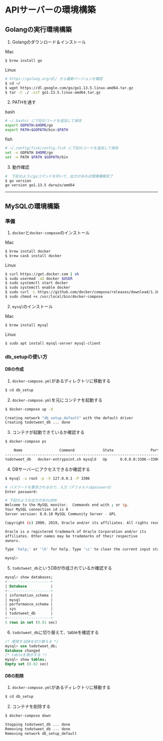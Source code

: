 # APIサーバーの環境構築

## Golangの実行環境構築

1. Golangのダウンロード＆インストール

Mac
```sh
$ brew install go
```

Linux
```sh
# https://golang.org/dl/ から最新バージョンを確認
$ cd ~/
$ wget https://dl.google.com/go/go1.13.5.linux-amd64.tar.gz
$ tar -C ./ -xzf go1.13.5.linux-amd64.tar.gz
```

2. PATHを通す

bash
```sh
# ~/.bashrc に下記のコードを追加して保存
export GOPATH=$HOME/go
export PATH=$GOPATH/bin:$PATH
```

fish
```sh
# ~/.config/fish/config.fish に下記のコードを追加して保存
set -x GOPATH $HOME/go
set -x PATH $PATH $GOPATH/bin
```

3. 動作確認

```sh
#  下記のようにgoコマンドを叩いて、出力があれば環境構築完了
$ go version
go version go1.13.5 darwin/amd64
```

---

## MySQLの環境構築

### 準備

1. `docker`と`docker-compose`のインストール

Mac
```sh
$ brew install docker
$ brew cask install docker
```

Linux
```sh
$ curl https://get.docker.com | sh
$ sudo usermod -aG docker $USER
$ sudo systemctl start docker
$ sudo systemctl enable docker
$ sudo curl -L https://github.com/docker/compose/releases/download/1.16.1/docker-compose-`uname -s`-`uname -m` -o /usr/local/bin/docker-compose
$ sudo chmod +x /usr/local/bin/docker-compose
```

2. `mysql`のインストール

Mac
```sh
$ brew install mysql
```
Linux
```sh
$ sudo apt install mysql-server mysql-client
```


### db_setupの使い方

#### DBの作成

1. `docker-compose.yml`があるディレクトリに移動する

```sh
$ cd db_setup
```

2. `docker-compose.yml`を元にコンテナを起動する
```sh
$ docker-compose up -d

Creating network "db_setup_default" with the default driver
Creating todotweet_db ... done
```

3. コンテナが起動できているか確認する
```sh
$ docker-compose ps

    Name                 Command             State                 Ports              
--------------------------------------------------------------------------------------
todotweet_db   docker-entrypoint.sh mysqld   Up      0.0.0.0:3306->3306/tcp, 33060/tcp
```

4. DBサーバーにアクセスできるか確認する
```sh
$ mysql -u root -p -h 127.0.0.1 -P 3306

# パスワードを要求されるので、入力（デフォルトはpassword）
Enter password:

# 下記のような出力があればOK
Welcome to the MySQL monitor.  Commands end with ; or \g.
Your MySQL connection id is 8
Server version: 8.0.18 MySQL Community Server - GPL

Copyright (c) 2000, 2019, Oracle and/or its affiliates. All rights reserved.

Oracle is a registered trademark of Oracle Corporation and/or its
affiliates. Other names may be trademarks of their respective
owners.

Type 'help;' or '\h' for help. Type '\c' to clear the current input statement.

mysql> 
```

5. `todotweet_db`というDBが作成されているか確認する

```sql
mysql> show databases;
+--------------------+
| Database           |
+--------------------+
| information_schema |
| mysql              |
| performance_schema |
| sys                |
| todotweet_db       |
+--------------------+
5 rows in set (0.01 sec)
```

6. `todotweet_db`に切り替えて、tableを確認する
```sql
/* 使用するDBを切り替える */
mysql> use todotweet_db;
Database changed
/* tableを表示する */
mysql> show tables;
Empty set (0.02 sec)
```

#### DBの削除

1. `docker-compose.yml`があるディレクトリに移動する

```sh
$ cd db_setup
```

2. コンテナを削除する

```sh
$ docker-compose down

Stopping todotweet_db ... done
Removing todotweet_db ... done
Removing network db_setup_default
```
